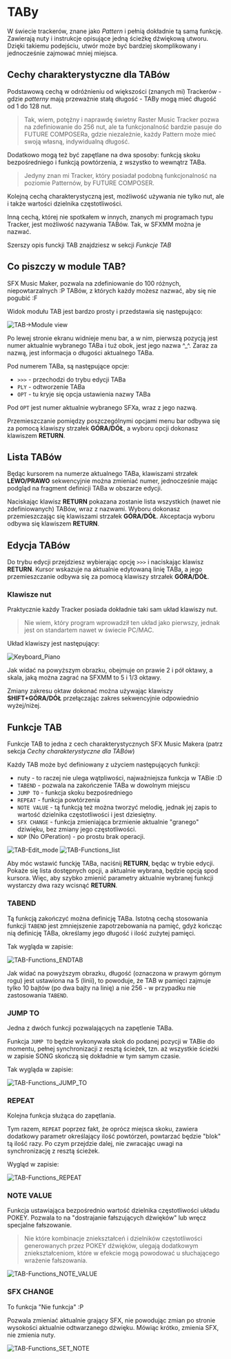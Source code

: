 # TABy

W świecie trackerów, znane jako *Pattern* i pełnią dokładnie tą samą funkcję. Zawierają nuty i instrukcje opisujące jedną ścieżkę dźwiękową utworu. Dzięki takiemu podejściu, utwór może być bardziej skomplikowany i jednocześnie zajmować mniej miejsca.

## Cechy charakterystyczne dla TABów

Podstawową cechą w odróżnieniu od większości (znanych mi) Trackerów - gdzie *patterny* mają przeważnie stałą długość - TABy mogą mieć długość od 1 do 128 nut.

> Tak, wiem, potężny i naprawdę świetny Raster Music Tracker pozwa na zdefiniowanie do 256 nut, ale ta funkcjonalność bardzie pasuje do FUTURE COMPOSERa, gdzie niezależnie, każdy Pattern może mieć swoją własną, indywidualną długość.

Dodatkowo mogą też być zapętlane na dwa sposoby: funkcją skoku bezpośredniego i funkcją powtórzenia, z wszystko to wewnątrz TABa.

> Jedyny znan mi Tracker, który posiadał podobną funkcjonalność na poziomie Patternów, by FUTURE COMPOSER.

Kolejną cechą charakterystyczną jest, możliwość używania nie tylko nut, ale i także  wartości dzielnika częstotliwości.

Inną cechą, której nie spotkałem w innych, znanych mi programach typu Tracker, jest możliwość nazywania TABów. Tak, w SFXMM można je nazwać.

Szerszy opis funckji TAB znajdziesz w sekcji *Funkcje TAB*

## Co piszczy w module TAB?

SFX Music Maker, pozwala na zdefiniowanie do 100 różnych, niepowtarzalnych :P TABów, z których każdy możesz nazwać, aby się nie pogubić :F

Widok modułu TAB jest bardzo prosty i przedstawia się następująco:

![TAB->Module view](./imgs/TAB-Module_view.png)

Po lewej stronie ekranu widnieje menu bar, a w nim, pierwszą pozycją jest numer aktualnie wybranego TABa i tuż obok, jest jego nazwa ^_^. Zaraz za nazwą, jest informacja o długości aktualnego TABa.

Pod numerem TABa, są następujące opcje:

- `>>>` - przechodzi do trybu edycji TABa
- `PLY` - odtworzenie TABa
- `OPT` - tu kryje się opcja ustawienia nazwy TABa

Pod `OPT` jest numer aktualnie wybranego SFXa, wraz z jego nazwą.

Przemieszczanie pomiędzy poszczególnymi opcjami menu bar odbywa się za pomocą klawiszy strzałek __GÓRA/DÓŁ__, a wyboru opcji dokonasz klawiszem __RETURN__.

## Lista TABów

Będąc kursorem na numerze aktualnego TABa, klawiszami strzałek __LEWO/PRAWO__ sekwencyjnie można zmieniać numer, jednocześnie mając podgląd na fragment definicji TABa w obszarze edycji.

Naciskając klawisz __RETURN__ pokazana zostanie lista wszystkich (nawet nie zdefiniowanych) TABów, wraz z nazwami.
Wyboru dokonasz przemieszczając się klawiszami strzałek __GÓRA/DÓŁ__. Akceptacja wyboru odbywa się klawiszem __RETURN__.

## Edycja TABów

Do trybu edycji przejdziesz wybierając opcję `>>>` i naciskając klawisz __RETURN__.
Kursor wskazuje na aktualnie edytowaną linię TABa, a jego przemieszczanie odbywa się za pomocą klawiszy strzałek __GÓRA/DÓŁ__.

### Klawisze nut

Praktycznie każdy Tracker posiada dokładnie taki sam układ klawiszy nut.

> Nie wiem, który program wprowadził ten układ jako pierwszy, jednak jest on standartem nawet w świecie PC/MAC.

Układ klawiszy jest następujący:

![Keyboard_Piano](./imgs/Keyboard_Piano.png)

Jak widać na powyższym obrazku, obejmuje on prawie 2 i pół oktawy, a skala, jaką można zagrać na SFXMM to 5 i 1/3 oktawy.

Zmiany zakresu oktaw dokonać można używając klawiszy __SHIFT+GÓRA/DÓŁ__ przełączając zakres sekwencyjnie odpowiednio wyżej/niżej.

## Funkcje TAB

Funkcje TAB to jedna z cech charakterystycznych SFX Music Makera (patrz sekcja *Cechy charakterystyczne dla TABów*)

Każdy TAB może być definiowany z użyciem następujących funkcji:

- nuty - to raczej nie ulega wątpliwości, najważniejsza funkcja w TABie :D
- `TABEND` - pozwala na zakończenie TABa w dowolnym miejscu
- `JUMP TO` - funkcja skoku bezpośredniego
- `REPEAT` - funkcja powtórzenia
- `NOTE VALUE` - tą funkcją też można tworzyć melodię, jednak jej zapis to wartość dzielnika częstotliwości i jest dziesiętny.
- `SFX CHANGE` - funkcja zmieniająca brzmienie aktualnie "granego" dziwięku, bez zmiany jego częstotliwości.
- `NOP` (No OPeration) - po prostu brak operacji.

![TAB-Edit_mode](./imgs/TAB-Edit_mode.png) ![TAB-Functions_list](./imgs/TAB-Functions_list.png)

Aby móc wstawić funckję TABa, naciśnij __RETURN__, będąc w trybie edycji. Pokaże się lista dostępnych opcji, a aktualnie wybrana, będzie opcją spod kursora. Więc, aby szybko zmienić parametry aktualnie wybranej funkcji wystarczy dwa razy wcisnąć __RETURN__.

### TABEND
Tą funkcją zakończyć można definicję TABa.
Istotną cechą stosowania funkcji `TABEND` jest zmniejszenie zapotrzebowania na pamięć, gdyż kończąc nią definicję TABa, określamy jego długość i ilość zużytej pamięci.

Tak wygląda w zapisie:

![TAB-Functions_ENDTAB](./imgs/TAB-Functions_ENDTAB.png)

Jak widać na powyższym obrazku, długość (oznaczona w prawym górnym rogu) jest ustawiona na 5 (linii), to powoduje, że TAB w pamięci zajmuje tylko 10 bajtów (po dwa bajty na linię) a nie 256 - w przypadku nie zastosowania `TABEND`.

### JUMP TO
Jedna z dwóch funkcji pozwalających na zapętlenie TABa.

Funkcja `JUMP TO` będzie wykonywała skok do podanej pozycji w TABie do momentu, pełnej synchronizacji z resztą ścieżek, tzn. aż wszystkie ścieżki w zapisie SONG skończą się dokładnie w tym samym czasie.

Tak wygląda w zapisie:

![TAB-Functions_JUMP_TO](./imgs/TAB-Functions_JUMP_TO.png)

### REPEAT
Kolejna funkcja służąca do zapętlania.

Tym razem, `REPEAT` poprzez fakt, że oprócz miejsca skoku, zawiera dodatkowy parametr określający ilość powtórzeń, powtarzać będzie "blok" tą ilość razy. Po czym przejdzie dalej, nie zwracając uwagi na synchronizację z resztą ścieżek.

Wygląd w zapisie:

![TAB-Functions_REPEAT](./imgs/TAB-Functions_REPEAT.png)

### NOTE VALUE

Funkcja ustawiająca bezpośrednio wartość dzielnika częstotliwości układu POKEY.
Pozwala to na "dostrajanie fałszujących dżwięków" lub wręcz specjalne fałszowanie.

> Nie które kombinacje zniekształceń i dzielników częstotliwości generowanych przez POKEY dźwięków, ulegają dodatkowym zniekształceniom, które w efekcie mogą powodować u słuchającego wrażenie fałszowania.

![TAB-Functions_NOTE_VALUE](./imgs/TAB-Functions_NOTE_VALUE.png)

### SFX CHANGE

To funkcja "Nie funkcja" :P

Pozwala zmieniać aktualnie grający SFX, nie powodując zmian po stronie wysokości aktualnie odtwarzanego dźwięku. Mówiąc krótko, zmienia SFX, nie zmienia nuty.

![TAB-Functions_SET_NOTE](./imgs/TAB-Functions_SET_NOTE.png)
